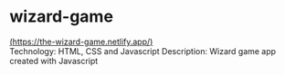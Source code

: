 # wizard-game

[(https://the-wizard-game.netlify.app/)](https://the-wizard-game.netlify.app/) <br>
Technology: HTML, CSS and Javascript
Description: Wizard game app created with Javascript
